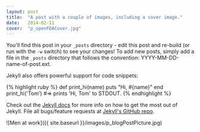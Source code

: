 ```yaml
---
layout: post
title:  "A post with a couple of images, including a cover image."
date:   2014-02-11
cover:  "p_openFDACover.jpg"
---
```


You'll find this post in your `_posts` directory - edit this post and re-build (or run with the `-w` switch) to see your changes!
To add new posts, simply add a file in the `_posts` directory that follows the convention: YYYY-MM-DD-name-of-post.ext.

Jekyll also offers powerful support for code snippets:

{% highlight ruby %}
def print_hi(name)
  puts "Hi, #{name}"
end
print_hi('Tom')
#=> prints 'Hi, Tom' to STDOUT.
{% endhighlight %}

Check out the [Jekyll docs][jekyll] for more info on how to get the most out of Jekyll. File all bugs/feature requests at [Jekyll's GitHub repo][jekyll-gh].

![Men at work]({{ site.baseurl }}/images/p_blogPostPicture.jpg)

[jekyll-gh]: https://github.com/mojombo/jekyll
[jekyll]:    http://jekyllrb.com
